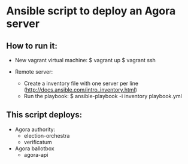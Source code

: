 # Ansible script to deploy an Agora server

## How to run it:

 * New vagrant virtual machine:
 $ vagrant up
 $ vagrant ssh

 * Remote server:
    * Create a inventory file with one server per line
      (http://docs.ansible.com/intro_inventory.html)
    * Run the playbook:
    $ ansible-playbook -i inventory playbook.yml

## This script deploys:

 * Agora authority:
   * election-orchestra
   * verificatum
 * Agora ballotbox
   * agora-api

